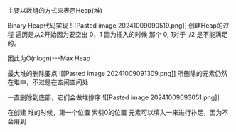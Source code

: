主要以数组的方式来表示Heap(堆)

Binary Heap代码实现
![[Pasted image 20241009090519.png]]
创建Heap的过程 遍历是从2开始因为要空出 0，1 因为插入的时候 那个 0, 1对于 i/2 是不能满足的。

因此为O(nlogn)---Max Heap

最大堆的删除要点
![[Pasted image 20241009091309.png]]
所删除的元素仍然在堆中，不过是在空闲空间处

一直删除到底部，它们会做堆排序
![[Pasted image 20241009093051.png]]

在创建 堆的时候，第一个位置 索引0的位置 元素可以填入一来进行补足，因为不会用到
